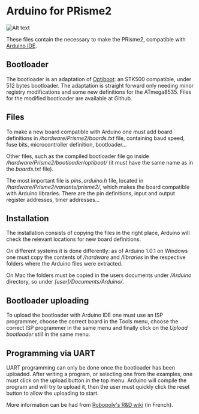 # Arduino for PRisme2

![Alt text](http://robopoly.epfl.ch/files/content/sites/robopoly/files/web/prisme/IMG_20120614_183432.jpg)

These files contain the necessary to make the PRisme2, compatible with [Arduino IDE](http://arduino.cc/en/Main/Software).

## Bootloader
The bootloader is an adaptation of [Optiboot](http://code.google.com/p/optiboot/): an STK500 compatible, under 512 bytes bootloader. The adaptation is straight forward only needing minor registry modifications and some new definitions for the ATmega8535. Files for the modified bootloader are available at Github.

## Files
To make a new board compatible with Arduino one must add board definitions in _/hardware/Prisme2/boards.txt_ file, containing  baud speed, fuse bits, microcontroller definition, bootloader...

Other files, such as the compiled bootloader file go inside _/hardware/Prisme2/bootloader/optiboot/_ (it must have the same name as in the _boards.txt_ file).

The most important file is _pins\_arduino.h_ file, located in _/hardware/Prisme2/variants/prisme2/_, which makes the board compatible with Arduino libraries. There are the pin definitions, input and output register addresses, timer addresses...

## Installation
The installation consists of copying the files in the right place, Arduino will check the relevant locations for new board definitions.

On different systems it is done differently: as of Arduino 1.0.1 on Windows one must copy the contents of _/hardware_ and _/libraries_ in the respective folders where the Arduino files were extracted.

On Mac the folders must be copied in the users documents under _/Arduino_ directory, so under _[user]/Documents/Arduino/_.

## Bootloader uploading
To upload the bootloader with Arduino IDE one must use an ISP programmer, choose the correct board in the Tools menu, choose the correct ISP programmer in the same menu and finally click on the _Upload bootloader_ still in the same menu.

## Programming via UART
UART programming can only be done once the bootloader has been uploaded. After writing a program, or selecting one from the examples, one must click on the upload button in the top menu. Arduino will compile the program and will try to upload it, then the user must quickly click the reset button to allow the uploading to start.

More information can be had from [Robopoly's R&D wiki](http://wiki.robopoly.ch/w/Arduino) (in French).
